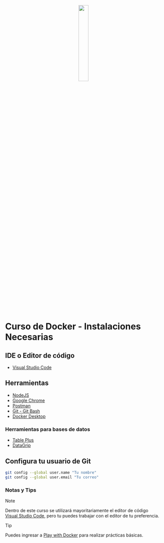 <div align="center">
  <img width = "25%" src="https://gist.github.com/user-attachments/assets/4bc8adc0-decd-481f-80d8-523916210f0b">
</div>

# Curso de Docker - Instalaciones Necesarias
## IDE o Editor de código
- [Visual Studio Code](https://code.visualstudio.com/download)


## Herramientas
- [NodeJS](https://nodejs.org/es/download)
- [Google Chrome](https://www.google.com.mx/intl/es-419/chrome/?brand=CHBD&gclid=Cj0KCQiAtrnuBRDXARIsABiN-7AAMm13Ae3KDIib46Laxfe6tzD_w4yvDdpq5XsPw1eNlOkZ_0-3x3IaAvLEEALw_wcB&gclsrc=aw.ds)
- [Postman](https://www.postman.com/downloads/)
- [Git - Git Bash](https://git-scm.com/)
- [Docker Desktop](https://www.docker.com/get-started)

### Herramientas para bases de datos
- [Table Plus](https://tableplus.com/download)
- [DataGrip](https://www.jetbrains.com/es-es/datagrip/download/#section=windows)

## Configura tu usuario de Git
```bash
git config --global user.name "Tu nombre"
git config --global user.email "Tu correo"
```

### Notas y Tips
> [!NOTE]
> Dentro de este curso se utilizará mayoritariamente el editor de código [Visual Studio Code](https://code.visualstudio.com/download), pero tu puedes trabajar con el editor de tu preferencia.


> [!TIP]
> Puedes ingresar a [Play with Docker](https://labs.play-with-docker.com/) para realizar prácticas básicas.
